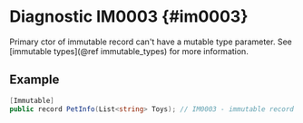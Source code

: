 ﻿# Diagnostic IM0003 {#im0003}

Primary ctor of immutable record can't have a mutable type parameter. See [immutable types](@ref immutable_types) for more information.

## Example

```csharp
[Immutable]
public record PetInfo(List<string> Toys); // IM0003 - immutable record can't have a mutable parameter.
```
